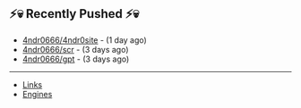 ## ⚡💀 Recently Pushed ⚡💀


- [4ndr0666/4ndr0site](https://github.com/4ndr0666/4ndr0site) - (1 day ago)
- [4ndr0666/scr](https://github.com/4ndr0666/scr) - (3 days ago)
- [4ndr0666/gpt](https://github.com/4ndr0666/gpt) - (3 days ago)

---
- [Links](https://github.com/4ndr0666/Links/blob/main/README.md)        
- [Engines](https://github.com/hoothin/SearchJumper/discussions/73)    

